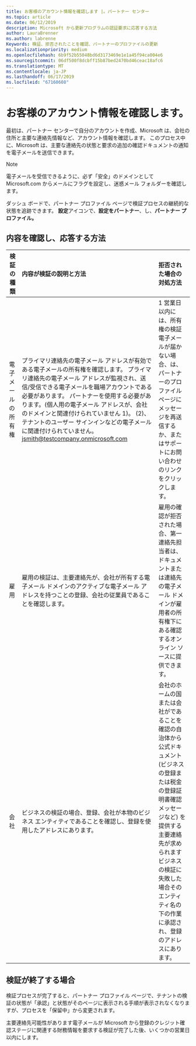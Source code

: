 ```yaml
---
title: お客様のアカウント情報を確認します |。パートナー センター
ms.topic: article
ms.date: 06/12/2019
description: Microsoft から更新プログラムの認証要求に応答する方法
author: LauraBrenner
ms.author: labrenne
Keywords: 検証、拒否されたことを確認、パートナーのプロファイルの更新
ms.localizationpriority: medium
ms.openlocfilehash: 6b9f52b55048bd6d3173469e1e1a45f94ca004e6
ms.sourcegitcommit: 06df500f8dcbff15b87bed2470bd46ceac18afc6
ms.translationtype: MT
ms.contentlocale: ja-JP
ms.lasthandoff: 06/17/2019
ms.locfileid: "67160608"
---
```

# <a name="verify-your-account-information"></a>お客様のアカウント情報を確認します。

最初は、パートナー センターで自分のアカウントを作成、Microsoft は、会社の住所と主要な連絡先情報など、アカウント情報を確認します。 このプロセス中に、Microsoft は、主要な連絡先の状態と要求の追加の確認ドキュメントの通知を電子メールを送信できます。 

>[!Note]
>電子メールを受信できるように、必ず「安全」のドメインとして Microsoft.com からメールにフラグを設定し、迷惑メール フォルダーを確認します。

ダッシュ ボードで、パートナー プロファイル ページで検証プロセスの継続的な状態を追跡できます。 **設定**アイコンで、**設定をパートナー**、し、**パートナー プロファイル。**

## <a name="what-is-verified-and-how-to-respond"></a>内容を確認し、応答する方法

|**検証の種類**   |**内容が検証の説明と方法**   |**拒否された場合の対処方法**   |
|----------------------------|:-----------------------------------|:--------------------------------------|
|電子メールの所有権   |プライマリ連絡先の電子メール アドレスが有効である電子メールの所有権を確認します。  プライマリ連絡先の電子メール アドレスが監視され、送信/受信できる電子メールを職場アカウントである必要があります。  パートナーを使用する必要があります。(個人用の電子メール アドレスが、会社のドメインと関連付けられていません 1)。 (2)、テナントのユーザー サインインなどの電子メールに関連付けられていません。 jsmith@testcompany.onmicrosoft.com   |1 営業日以内には、所有権の検証電子メールが届かない場合、は、パートナーのプロファイル ページにメッセージを再送信するか、またはサポートにお問い合わせのリンクをクリックします。|
|雇用 |雇用の検証は、主要連絡先が、会社が所有する電子メール ドメインのアクティブな電子メール アドレスを持つことの登録、会社の従業員であることを確認します。|雇用の確認が拒否された場合、第一連絡先担当者は、ドキュメントまたは連絡先の電子メール ドメインが雇用者の所有権下にある確認するオンライン ソースに提供できます。|
|会社   |ビジネスの検証の場合、登録、会社が本物のビジネス エンティティであることを確認し、登録を使用したアドレスにあります。|会社のホームの国または会社がであることを確認の自治体から公式ドキュメント (ビジネスの登録または税金の登録証明書確認メッセージなど) を提供する主要連絡先が求められますビジネスの検証に失敗した場合そのエンティティ名の下の作業に承認され、登録のアドレスにあります。|

## <a name="when-verification-concludes"></a>検証が終了する場合

検証プロセスが完了すると、パートナー プロファイル ページで、テナントの検証の状態が「承認」と状態がそのページに表示される手順が表示されなくなりますが、プロセスを「保留中」から変更されます。

主要連絡先可能性があります電子メールが Microsoft から登録のクレジット確認ステージに関連する財務情報を要求する検証が完了した後、いくつかの営業日以内にします。